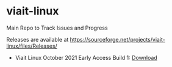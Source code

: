 # viait-linux
Main Repo to Track Issues and Progress 

Releases are available at https://sourceforge.net/projects/viait-linux/files/Releases/

- Viait Linux October 2021 Early Access Build 1: [Download](https://sourceforge.net/projects/viait-linux/files/Releases/)
